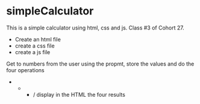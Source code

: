 # simpleCalculator
This is a simple calculator using html, css and js. Class #3 of Cohort 27.
- Create an html file
- create a css file 
- create a js file

Get to numbers from the user using the propmt, store the values and do the four operations
+ - * / 
display in the HTML the four results

